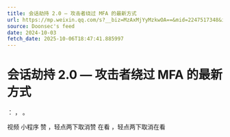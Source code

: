 ```yaml
---
title: 会话劫持 2.0 — 攻击者绕过 MFA 的最新方式
url: https://mp.weixin.qq.com/s?__biz=MzAxMjYyMzkwOA==&mid=2247517348&idx=1&sn=f33f66d5f37caeee2d3e449fefd79d74
source: Doonsec's feed
date: 2024-10-03
fetch_date: 2025-10-06T18:47:41.885997
---
```


# 会话劫持 2.0 — 攻击者绕过 MFA 的最新方式

：
，
。

视频
小程序
赞
，轻点两下取消赞
在看
，轻点两下取消在看
